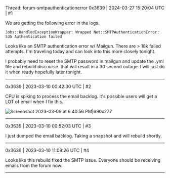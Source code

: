 Thread: forum-smtpauthenticationerror
0x3639 | 2024-03-27 15:20:04 UTC | #1

We are getting the following error in the logs.

```
Jobs::HandledExceptionWrapper: Wrapped Net::SMTPAuthenticationError: 535 Authentication failed
```

Looks like an SMTP authentication error w/ Mailgun.  There are > 18k failed attempts.  I'm traveling today and can look into this more closely tonight.

I probably need to  reset the SMTP password in mailgun and update the .yml file and rebuild discourse.  that will result in a 30 second outage.  I will just do it when ready hopefully later tonight.

-------------------------

0x3639 | 2023-03-10 00:42:30 UTC | #2

CPU is spiking to process the email backlog.  it's possible users will get a LOT of email when I fix this.

![Screenshot 2023-03-09 at 6.40.56 PM|690x277](upload://rMNUyi7YAtCtQbAUExGQoY8Qque.png)

-------------------------

0x3639 | 2023-03-10 00:52:03 UTC | #3

I just dumped the email backlog.  Taking a snapshot and will rebuild shortly.

-------------------------

0x3639 | 2023-03-10 11:08:26 UTC | #4

Looks like this rebuild fixed the SMTP issue.  Everyone should be receiving emails from the forum now.

-------------------------

